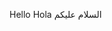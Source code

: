Hello
Hola
السلام عليكم

<!---
TazeenHina/TazeenHina is a ✨ special ✨ repository because its `README.md` (this file) appears on your GitHub profile.
You can click the Preview link to take a look at your changes.
--->
